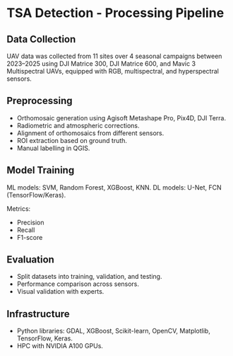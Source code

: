 # TSA Detection - Processing Pipeline

## Data Collection
UAV data was collected from 11 sites over 4 seasonal campaigns between 2023–2025 using DJI Matrice 300, DJI Matrice 600, and Mavic 3 Multispectral UAVs, equipped with RGB, multispectral, and hyperspectral sensors.

## Preprocessing
- Orthomosaic generation using Agisoft Metashape Pro, Pix4D, DJI Terra.
- Radiometric and atmospheric corrections.
- Alignment of orthomosaics from different sensors.
- ROI extraction based on ground truth.
- Manual labelling in QGIS.

## Model Training
ML models: SVM, Random Forest, XGBoost, KNN.
DL models: U-Net, FCN (TensorFlow/Keras).

Metrics:
- Precision
- Recall
- F1-score

## Evaluation
- Split datasets into training, validation, and testing.
- Performance comparison across sensors.
- Visual validation with experts.

## Infrastructure
- Python libraries: GDAL, XGBoost, Scikit-learn, OpenCV, Matplotlib, TensorFlow, Keras.
- HPC with NVIDIA A100 GPUs.
